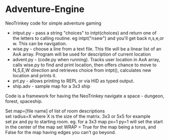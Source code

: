 # Adventure-Engine
NeoTrinkey code for simple adventure gaming

* intput.py - pass a string "choices" to intpt(choices) and return one of the letters to calling routine. eg intpt("nsew") and you'll get back n,s,e,or w. This can be navigation.
* wise.py - choose a line from a text file. This file will be a linear list of an AxA array. Program will be used for description of current location
* advent.py - (code.py when running). Tracks user location in AxA array, calls wise.py to find and print location, then offers chance to move to N,S,E,W direction and retrieves choice from intpt(), calculates new location and prints it.
* prt.py - allows printing to REPL or via HID as typed output.
* ship.adv - sample map for a 3x3 ship

Code is a framework for having the NeoTrinkey navigate a space - dungeon, forest, spaceship. 

Set map=[file name] of list of room descriptions  
set radius=X where X is the size of the matrix. 3x3 or 5x5 for example  
set px and py to starting room.   eg. for a 3x3 map px=1 py=1 will set the start in the center of the map
set WRAP = True for the map being a torus, and False for the map having edges you can't go beyond.  
